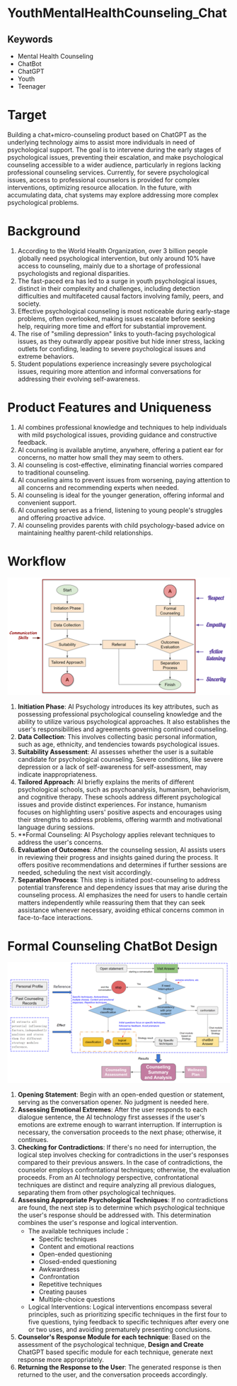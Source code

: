 # YouthMentalHealthCounseling_Chat

## Keywords
- Mental Health Counseling
- ChatBot
- ChatGPT
- Youth
- Teenager
# Target

Building a chat+micro-counseling product based on ChatGPT as the underlying technology aims to assist more individuals in need of psychological support. The goal is to intervene during the early stages of psychological issues, preventing their escalation, and make psychological counseling accessible to a wider audience, particularly in regions lacking professional counseling services. Currently, for severe psychological issues, access to professional counselors is provided for complex interventions, optimizing resource allocation. In the future, with accumulating data, chat systems may explore addressing more complex psychological problems.

# Background
1. According to the World Health Organization, over 3 billion people globally need psychological intervention, but only around 10% have access to counseling, mainly due to a shortage of professional psychologists and regional disparities.
2. The fast-paced era has led to a surge in youth psychological issues, distinct in their complexity and challenges, including detection difficulties and multifaceted causal factors involving family, peers, and society.
3. Effective psychological counseling is most noticeable during early-stage problems, often overlooked, making issues escalate before seeking help, requiring more time and effort for substantial improvement.
4. The rise of "smiling depression" links to youth-facing psychological issues, as they outwardly appear positive but hide inner stress, lacking outlets for confiding, leading to severe psychological issues and extreme behaviors.
5. Student populations experience increasingly severe psychological issues, requiring more attention and informal conversations for addressing their evolving self-awareness.

# Product Features and Uniqueness
1. AI combines professional knowledge and techniques to help individuals with mild psychological issues, providing guidance and constructive feedback.
2. AI counseling is available anytime, anywhere, offering a patient ear for concerns, no matter how small they may seem to others.
3. AI counseling is cost-effective, eliminating financial worries compared to traditional counseling.
4. AI counseling aims to prevent issues from worsening, paying attention to all concerns and recommending experts when needed.
5. AI counseling is ideal for the younger generation, offering informal and convenient support.
6. AI counseling serves as a friend, listening to young people's struggles and offering proactive advice.
7. AI counseling provides parents with child psychology-based advice on maintaining healthy parent-child relationships.

# Workflow
![Work flow](img/workflow.png)
1. **Initiation Phase**: AI Psychology introduces its key attributes, such as possessing professional psychological counseling knowledge and the ability to utilize various psychological approaches. It also establishes the user's responsibilities and agreements governing continued counseling.
2. **Data Collection**: This involves collecting basic personal information, such as age, ethnicity, and tendencies towards psychological issues.
3. **Suitability Assessment**: AI assesses whether the user is a suitable candidate for psychological counseling. Severe conditions, like severe depression or a lack of self-awareness for self-assessment, may indicate inappropriateness.
4. **Tailored Approach**: AI briefly explains the merits of different psychological schools, such as psychoanalysis, humanism, behaviorism, and cognitive therapy. These schools address different psychological issues and provide distinct experiences. For instance, humanism focuses on highlighting users' positive aspects and encourages using their strengths to address problems, offering warmth and motivational language during sessions.
5. **Formal Counseling: AI Psychology applies relevant techniques to address the user's concerns.
6. **Evaluation of Outcomes**: After the counseling session, AI assists users in reviewing their progress and insights gained during the process. It offers positive recommendations and determines if further sessions are needed, scheduling the next visit accordingly.
7. **Separation Process**: This step is initiated post-counseling to address potential transference and dependency issues that may arise during the counseling process. AI emphasizes the need for users to handle certain matters independently while reassuring them that they can seek assistance whenever necessary, avoiding ethical concerns common in face-to-face interactions.


# Formal Counseling ChatBot Design
![ChatBot Design](img/Formal_Counseling_Design.png)
1. **Opening Statement**: Begin with an open-ended question or statement, serving as the conversation opener. No judgment is needed here.
2. **Assessing Emotional Extremes**: After the user responds to each dialogue sentence, the AI technology first assesses if the user's emotions are extreme enough to warrant interruption. If interruption is necessary, the conversation proceeds to the next phase; otherwise, it continues.
3. **Checking for Contradictions**: If there's no need for interruption, the logical step involves checking for contradictions in the user's responses compared to their previous answers. In the case of contradictions, the counselor employs confrontational techniques; otherwise, the evaluation proceeds. From an AI technology perspective, confrontational techniques are distinct and require analyzing all previous dialogues, separating them from other psychological techniques.
4. **Assessing Appropriate Psychological Techniques**: If no contradictions are found, the next step is to determine which psychological technique the user's response should be addressed with. This determination combines the user's response and logical intervention.
   + The available techniques include：
      - Specific techniques
      - Content and emotional reactions
      - Open-ended questioning
      - Closed-ended questioning
      - Awkwardness
      - Confrontation
      - Repetitive techniques
      - Creating pauses
      - Multiple-choice questions
   + Logical Interventions: Logical interventions encompass several principles, such as prioritizing specific techniques in the first four to five questions, tying feedback to specific techniques after every one or two uses, and avoiding prematurely presenting conclusions.
5. **Counselor's Response Module for each technique**: Based on the assessment of the psychological technique, **Design and Create** ChatGPT based specific module for each technique, generate next response more appropriately.
6. **Returning the Response to the User**: The generated response is then returned to the user, and the conversation proceeds accordingly.
